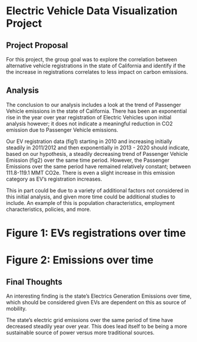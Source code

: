 # Electric Vehicle Data Visualization Project

## Project Proposal
For this project, the group goal was to explore the correlation between alternative vehicle registrations in the state of California and identify if the the increase in registrations correlates to less impact on carbon emissions. 

## Analysis
The conclusion to our analysis includes a look at the trend of Passenger Vehicle emissions in the state of California. There has been an  exponential rise in the year over year registration of Electric Vehicles upon initial analysis however; it does not indicate a meaningful reduction in CO2 emission due to Passenger Vehicle emissions.

Our EV registration data (fig1) starting in 2010 and increasing initially steadily in 2011/2012 and then exponentially in 2013 - 2020 should indicate, based on our hypothesis, a steadily decreasing trend of Passenger Vehicle Emission (fig2) over the same time period.  However, the Passenger  Emissions over the same period have remained relatively constant; between 111.8-119.1 MMT CO2e. There is even a slight increase in this emission category as EV’s registration increases.

This in part could be due to a variety of additional factors not considered in this initial analysis, and given more time could be additional studies to include. An example of this is population characteristics, employment characteristics,  policies, and more.

# Figure 1: EVs registrations over time

# Figure 2: Emissions over time

## Final Thoughts
An interesting finding is the state’s Electrics Generation Emissions over time, which should be considered given EVs are dependent on this as source of mobility. 

The state’s electric grid emissions over the same period of time have decreased steadily year over year. This does lead itself to be being a more sustainable source of power versus more traditional sources.
